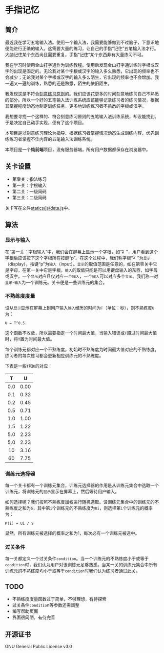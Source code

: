 # 手指记忆

## 简介

最近我在学习五笔输入法。使用一个输入法，我需要能够做到不过脑子，下意识地便能进行正确的输入。这需要大量的练习，让自己的手指“记住”五笔输入法才行。大脑记住某个东西尚且需要重复，手指“记住”某个东西非有大量练习不可。

我在学习时使用金山打字通作为训练教程。使用后发现金山打字通训练时字根或汉字的出现是固定的。无论我对某个字根或汉字的输入多么熟悉，它出现的频率也不会减少；无论我对某个字根或汉字的输入多么陌生，它出现的频率也不会增加。我一遍又一遍的训练，熟悉的还是熟悉，陌生的依旧陌生。

我发现这是不符合[刻意练习原则](https://baike.baidu.com/item/%E5%88%BB%E6%84%8F%E8%AE%AD%E7%BB%83%E7%90%86%E8%AE%BA/19845073)的。我们应该花更多的时间刻意地练习自己不熟悉的部分。所以一个好的五笔输入法训练系统应该能够记录练习者的练习情况，根据其掌握程度动态地制定训练任务，更多地训练练习者不熟悉的字根或汉字。

我想要寻找一个这样的、符合刻意练习原则的五笔输入法训练系统，却没能找到。于是决定自己动手实现，便有了这个项目。

本项目是以刻意练习理论为指导、根据练习者掌握情况动态生成训练内容、优先训练练习者掌握不佳内容的五笔输入法训练系统。

本项目是一个**纯前端**项目，没有服务器端，所有用户数据都保存在浏览器中。


## 关卡设置

- 第零关：指法练习
- 第一关：字根输入
- 第二关：一级简码
- 第三关：二级简码

关卡写在文件[statics/js/data.js](statics/js/data.js)中。

## 算法

### 显示与输入

在“第一关：字根输入”中，我们会在屏幕上显示一个字根，如“礻”，用户看到这个字根后应该按下这个字根所在按键“p”。在这个过程中，我们称字根“礻”为`显示`（display），按键“p”为`输入`（input）。`显示`的取值范围是任意的，如在第零关中它是字母，在第一关中它是字根。`输入`的取值只能是可以用键盘输入的东西，如字母或汉字。一个`显示`对应且仅对应一个`输入`，一个`输入`可以对应多个`显示`。我们称一对`显示`-`输入`为一个训练元。关卡便是一些训练元的集合。

### 不熟练度度量

设从`显示`显示在屏幕上到用户输入`输入`经历的时间为`T`（单位：秒），则不熟练度`U`为：

```
U = T^0.5
```

这个函数不收敛，所以需要指定一个时间最大值，当输入错误或`T`超过时间最大值时，将`T`置为时间最大值。

每个训练元都对应一个不熟练度，初始时不熟练度为时间最大值对应的不熟练度。练习者的每次练习都会更新相应训练元的不熟练度。

下表是一些`T`和`U`的对应：

T   | U
:--:| :-:
0.0 | 0.00
0.1 | 0.32
0.2 | 0.45
0.5 | 0.71
1.0 | 1.00
1.5 | 1.22
5.0 | 2.23
5.0 | 2.23
10  | 3.16
60  | 7.75


### 训练元选择器

每一个关卡都有一个训练元集合，训练元选择器的作用是从训练元集合中选取一个训练元，将训练元的`显示`显示在屏幕上，然后等待用户输入。

如何选择呢？我们按照不熟练度加权进行随机选取。设训练元集合中的训练元的不熟练度之和为`S`，其中第`i`个训练元的不熟练度为`Ui`，则选择第`i`个训练元的概率为：

```
P(i) = Ui / S
```

显然，所有训练元被选择的概率之和为1，每次必有一个训练元被选中。

### 过关条件

每一关都定义一个过关条件`condition`。当一个训练元的不熟练度小于或等于`condition`时，我们认为用户对该训练元足够熟悉。当某一关的训练元集合中所有训练元的不熟练度均小于或等于`condition`时我们认为练习者通过此关。

## TODO

- 不熟练度度量函数过于简单，不够理想，有待探索
- 过关条件`conditio`n等参数还需调整
- 编写帮助页面
- 界面很简陋，有待完善

## 开源证书

GNU General Public License v3.0
